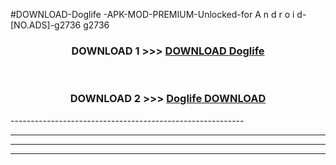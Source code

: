 #DOWNLOAD-Doglife -APK-MOD-PREMIUM-Unlocked-for A n d r o i d-[NO.ADS]-g2736 g2736 



<div align="center">

<h3>DOWNLOAD 1 >>> <a href="https://getmod2.web.app/?judul=Doglife ">DOWNLOAD Doglife </a></h3><br>

<h3>DOWNLOAD 2 >>> <a href="https://getmod2.web.app/?judul=Doglife ">Doglife  DOWNLOAD </a></h3>

</div>
----------------------------------------------------------

----------------------------------------------------------

----------------------------------------------------------

----------------------------------------------------------



